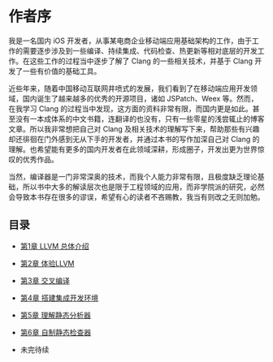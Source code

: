 # 作者序

我是一名国内 iOS 开发者，从事某电商企业移动端应用基础架构的工作，由于工作的需要逐步涉及到一些编译、持续集成、代码检查、热更新等相对底层的开发工作。在这些工作的过程当中逐步了解了 Clang 的一些相关技术，并基于 Clang 开发了一些有价值的基础工具。

近些年来，随着中国移动互联网井喷式的发展，我们看到了在移动端应用开发领域，国内诞生了越来越多的优秀的开源项目，诸如 JSPatch、Weex 等。然而，在我学习 Clang 的过程当中发现，这方面的资料非常有限，而国内更是如此。甚至没有一本成体系的中文书籍，连翻译的也没有，只有一些零星的浅尝辄止的博客文章。所以我非常想把自己对 Clang 及相关技术的理解写下来，帮助那些有兴趣却还徘徊在门外感到无从下手的开发者，并通过本书的写作加深自己对 Clang 的理解。也希望能有更多的国内开发者在此领域深耕，形成圈子，开发出更为世界惊叹的优秀作品。

当然，编译器是一门非常深奥的技术，而我个人能力非常有限，且极度缺乏理论基础，所以书中大多的解读层次也是限于工程领域的应用，而非学院派的研究，必然会导致本书存在很多的谬误，希望有心的读者不吝赐教，我当有则改之无则加勉。

## 目录

- [第1章 LLVM 总体介绍](ch01.md)

- [第2章 体验LLVM](ch02.md)

- [第3章 交叉编译](ch03.md)

- [第4章 搭建集成开发环境](ch04.md)

- [第5章 理解静态分析器](ch05.md)

- [第6章 自制静态检查器](ch06.md)

- 未完待续


